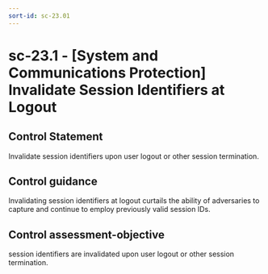 ```yaml
---
sort-id: sc-23.01
---
```


# sc-23.1 - \[System and Communications Protection\] Invalidate Session Identifiers at Logout

## Control Statement

Invalidate session identifiers upon user logout or other session termination.

## Control guidance

Invalidating session identifiers at logout curtails the ability of adversaries to capture and continue to employ previously valid session IDs.

## Control assessment-objective

session identifiers are invalidated upon user logout or other session termination.
